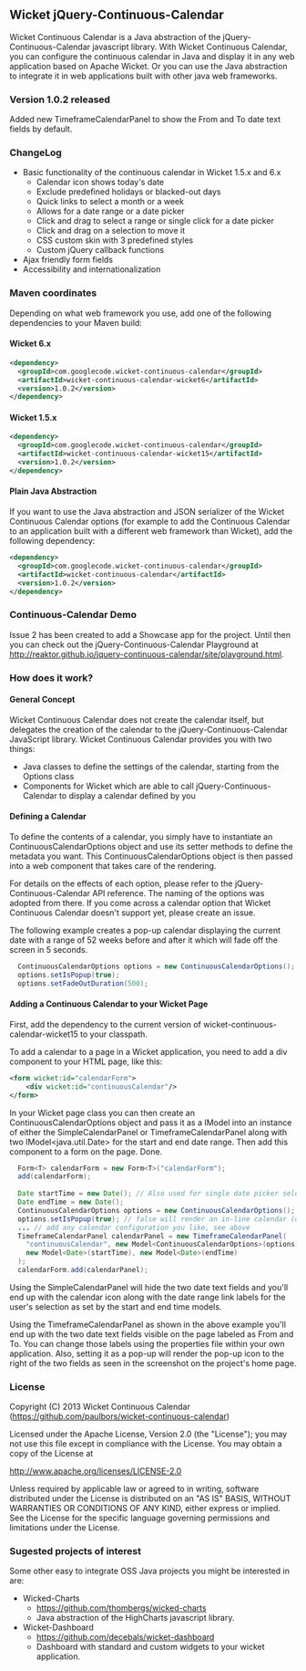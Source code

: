 ## Wicket jQuery-Continuous-Calendar

Wicket Continuous Calendar is a Java abstraction of the jQuery-Continuous-Calendar javascript library. With Wicket Continuous Calendar, you can configure the continuous calendar in Java and display it in any web application based on Apache Wicket. Or you can use the Java abstraction to integrate it in web applications built with other java web frameworks.

### Version 1.0.2 released
Added new TimeframeCalendarPanel to show the From and To date text fields by default.

### ChangeLog
- Basic functionality of the continuous calendar in Wicket 1.5.x and 6.x
    - Calendar icon shows today's date
    - Exclude predefined holidays or blacked-out days
    - Quick links to select a month or a week
    - Allows for a date range or a date picker
    - Click and drag to select a range or single click for a date picker
    - Click and drag on a selection to move it
    - CSS custom skin with 3 predefined styles
    - Custom jQuery callback functions
- Ajax friendly form fields
- Accessibility and internationalization

### Maven coordinates
Depending on what web framework you use, add one of the following dependencies to your Maven build:

#### Wicket 6.x
```xml
<dependency>
  <groupId>com.googlecode.wicket-continuous-calendar</groupId>
  <artifactId>wicket-continuous-calendar-wicket6</artifactId>
  <version>1.0.2</version>
</dependency>
```

#### Wicket 1.5.x
```xml
<dependency>
  <groupId>com.googlecode.wicket-continuous-calendar</groupId>
  <artifactId>wicket-continuous-calendar-wicket15</artifactId>
  <version>1.0.2</version>
</dependency>
```

#### Plain Java Abstraction
If you want to use the Java abstraction and JSON serializer of the Wicket Continuous Calendar options (for example to add the Continuous Calendar to an application built with a different web framework than Wicket), add the following dependency:
```xml
<dependency>
  <groupId>com.googlecode.wicket-continuous-calendar</groupId>
  <artifactId>wicket-continuous-calendar</artifactId>
  <version>1.0.2</version>
</dependency>
```

### Continuous-Calendar Demo
Issue 2 has been created to add a Showcase app for the project. Until then you can check out the jQuery-Continuous-Calendar Playground at http://reaktor.github.io/jquery-continuous-calendar/site/playground.html.

### How does it work?

#### General Concept
Wicket Continuous Calendar does not create the calendar itself, but delegates the creation of the calendar to the jQuery-Continuous-Calendar JavaScript library. Wicket Continuous Calendar provides you with two things:

- Java classes to define the settings of the calendar, starting from the Options class
- Components for Wicket which are able to call jQuery-Continuous-Calendar to display a calendar defined by you

#### Defining a Calendar
To define the contents of a calendar, you simply have to instantiate an ContinuousCalendarOptions object and use its setter methods to define the metadata you want. This ContinuousCalendarOptions object is then passed into a web component that takes care of the rendering.

For details on the effects of each option, please refer to the jQuery-Continuous-Calendar API reference. The naming of the options was adopted from there. If you come across a calendar option that Wicket Continuous Calendar doesn't support yet, please create an issue.

The following example creates a pop-up calendar displaying the current date with a range of 52 weeks before and after it which will fade off the screen in 5 seconds.
```java
  ContinuousCalendarOptions options = new ContinuousCalendarOptions();
  options.setIsPopup(true);
  options.setFadeOutDuration(500);
```

#### Adding a Continuous Calendar to your Wicket Page
First, add the dependency to the current version of wicket-continuous-calendar-wicket15 to your classpath.

To add a calendar to a page in a Wicket application, you need to add a div component to your HTML page, like this:
```xml
<form wicket:id="calendarForm">
    <div wicket:id="continuousCalendar"/>
</form>
```

In your Wicket page class you can then create an ContinuousCalendarOptions object and pass it as a IModel into an instance of either the SimpleCalendarPanel or TimeframeCalendarPanel along with two IModel<java.util.Date> for the start and end date range. Then add this component to a form on the page. Done.
```java
  Form<T> calendarForm = new Form<T>("calendarForm");
  add(calendarForm);
  
  Date startTime = new Date(); // Also used for single date picker selection
  Date endTime = new Date();
  ContinuousCalendarOptions options = new ContinuousCalendarOptions();
  options.setIsPopup(true); // false will render an in-line calendar (default option)
  ... // add any calendar configuration you like, see above
  TimeframeCalendarPanel calendarPanel = new TimeframeCalendarPanel(
    "continuousCalendar", new Model<ContinuousCalendarOptions>(options),
    new Model<Date>(startTime), new Model<Date>(endTime)
  );
  calendarForm.add(calendarPanel);
```

Using the SimpleCalendarPanel will hide the two date text fields and you'll end up with the calendar icon along with the date range link labels for the user's selection as set by the start and end time models.

Using the TimeframeCalendarPanel as shown in the above example you'll end up with the two date text fields visible on the page labeled as From and To. You can change those labels using the properties file within your own application. Also, setting it as a pop-up will render the pop-up icon to the right of the two fields as seen in the screenshot on the project's home page.

### License
Copyright (C) 2013 Wicket Continuous Calendar (https://github.com/paulbors/wicket-continuous-calendar)

Licensed under the Apache License, Version 2.0 (the "License"); you may not use this file except in compliance with the License. You may obtain a copy of the License at

http://www.apache.org/licenses/LICENSE-2.0

Unless required by applicable law or agreed to in writing, software distributed under the License is distributed on an "AS IS" BASIS, WITHOUT WARRANTIES OR CONDITIONS OF ANY KIND, either express or implied. See the License for the specific language governing permissions and limitations under the License.

### Sugested projects of interest
Some other easy to integrate OSS Java projects you might be interested in are:

- Wicked-Charts
    - https://github.com/thombergs/wicked-charts
    - Java abstraction of the HighCharts javascript library.
- Wicket-Dashboard
    - https://github.com/decebals/wicket-dashboard
    - Dashboard with standard and custom widgets to your wicket application.
